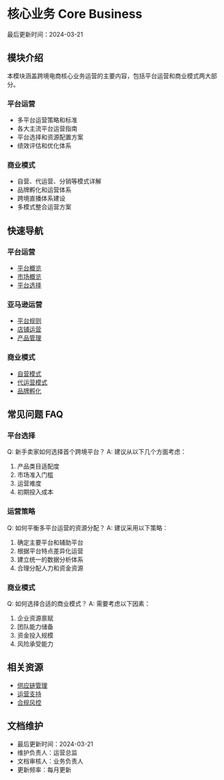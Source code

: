 # 核心业务 Core Business

最后更新时间：2024-03-21

## 模块介绍
本模块涵盖跨境电商核心业务运营的主要内容，包括平台运营和商业模式两大部分。

### 平台运营
- 多平台运营策略和标准
- 各大主流平台运营指南
- 平台选择和资源配置方案
- 绩效评估和优化体系

### 商业模式
- 自营、代运营、分销等模式详解
- 品牌孵化和运营体系
- 跨境直播体系建设
- 多模式整合运营方案

## 快速导航
### 平台运营
- [平台概览](1.1-平台运营/平台概览.md)
- [市场概览](1.1-平台运营/市场概览.md)
- [平台选择](1.1-平台运营/平台选择.md)

### 亚马逊运营
- [平台规则](1.1-平台运营/亚马逊/平台规则.md)
- [店铺运营](1.1-平台运营/亚马逊/店铺运营.md)
- [产品管理](1.1-平台运营/亚马逊/产品管理.md)

### 商业模式
- [自营模式](1.2-商业模式/自营模式.md)
- [代运营模式](1.2-商业模式/代运营模式.md)
- [品牌孵化](1.2-商业模式/品牌孵化.md)

## 常见问题 FAQ
### 平台选择
Q: 新手卖家如何选择首个跨境平台？
A: 建议从以下几个方面考虑：
1. 产品类目适配度
2. 市场准入门槛
3. 运营难度
4. 初期投入成本

### 运营策略
Q: 如何平衡多平台运营的资源分配？
A: 建议采用以下策略：
1. 确定主要平台和辅助平台
2. 根据平台特点差异化运营
3. 建立统一的数据分析体系
4. 合理分配人力和资金资源

### 商业模式
Q: 如何选择合适的商业模式？
A: 需要考虑以下因素：
1. 企业资源禀赋
2. 团队能力储备
3. 资金投入规模
4. 风险承受能力

## 相关资源
- [供应链管理](../2-供应链/README.md)
- [运营支持](../3-运营支持/README.md)
- [合规风控](../5-合规风控/README.md)

## 文档维护
- 最后更新时间：2024-03-21
- 维护负责人：运营总监
- 文档审核人：业务负责人
- 更新频率：每月更新